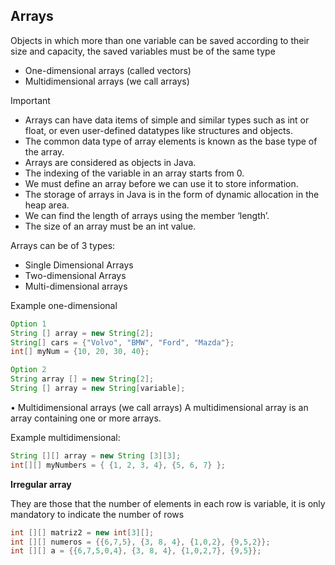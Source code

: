 ## Arrays

Objects in which more than one variable can be saved according to their size and capacity, the saved variables must be of the same type
- One-dimensional arrays (called vectors)
- Multidimensional arrays (we call arrays)

Important 
- Arrays can have data items of simple and similar types such as int or float, or even user-defined datatypes like structures and objects.
- The common data type of array elements is known as the base type of the array.
- Arrays are considered as objects in Java.
- The indexing of the variable in an array starts from 0.
- We must define an array before we can use it to store information.
- The storage of arrays in Java is in the form of dynamic allocation in the heap area.
- We can find the length of arrays using the member ‘length’.
- The size of an array must be an int value.

Arrays can be of 3 types:

- Single Dimensional Arrays
- Two-dimensional Arrays
- Multi-dimensional arrays

Example one-dimensional

```java
Option 1
String [] array = new String[2];
String[] cars = {"Volvo", "BMW", "Ford", "Mazda"};
int[] myNum = {10, 20, 30, 40};

Option 2
String array [] = new String[2];
String [] array = new String[variable];
```

• Multidimensional arrays (we call arrays)
A multidimensional array is an array containing one or more arrays.

Example multidimensional:

```java
String [][] array = new String [3][3];
int[][] myNumbers = { {1, 2, 3, 4}, {5, 6, 7} };

```

**Irregular array**

They are those that the number of elements in each row is variable, it is only mandatory to indicate the number of rows

```java
int [][] matriz2 = new int[3][];
int [][] numeros = {{6,7,5}, {3, 8, 4}, {1,0,2}, {9,5,2}}; 
int [][] a = {{6,7,5,0,4}, {3, 8, 4}, {1,0,2,7}, {9,5}};

```
